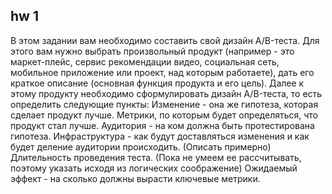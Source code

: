 ## hw 1
В этом задании вам необходимо составить свой дизайн A/B-теста. Для этого вам нужно выбрать произвольный продукт (например - это маркет-плейс, сервис рекомендации видео, социальная сеть, мобильное приложение или проект, над которым работаете), дать его краткое описание (основная функция продукта и его цель). Далее к этому продукту необходимо сформулировать дизайн A/B-теста, то есть определить следующие пункты:
Изменение - она же гипотеза, которая сделает продукт лучше.
Метрики, по которым будет определяться, что продукт стал лучше.
Аудитория - на ком должна быть протестирована гипотеза.
Инфраструктура - как будут доставляться изменения и как будет деление аудитории происходить. (Описать примерно)
Длительность проведения теста. (Пока не умеем ее рассчитывать, поэтому указать исходя из логических соображение)
Ожидаемый эффект - на сколько должны вырасти ключевые метрики.

